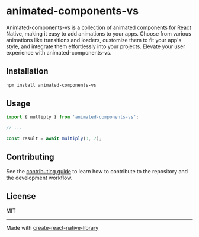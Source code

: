 # animated-components-vs

Animated-components-vs is a collection of animated components for React Native, making it easy to add animations to your apps. Choose from various animations like transitions and loaders, customize them to fit your app's style, and integrate them effortlessly into your projects. Elevate your user experience with animated-components-vs.

## Installation

```sh
npm install animated-components-vs
```

## Usage

```js
import { multiply } from 'animated-components-vs';

// ...

const result = await multiply(3, 7);
```

## Contributing

See the [contributing guide](CONTRIBUTING.md) to learn how to contribute to the repository and the development workflow.

## License

MIT

---

Made with [create-react-native-library](https://github.com/callstack/react-native-builder-bob)
